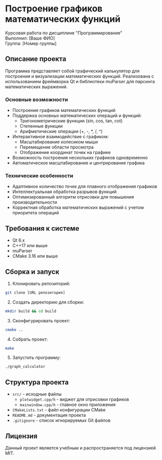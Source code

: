 # Построение графиков математических функций

Курсовая работа по дисциплине "Программирование"  
Выполнил: [Ваше ФИО]  
Группа: [Номер группы]

## Описание проекта

Программа представляет собой графический калькулятор для построения и визуализации математических функций. Реализована с использованием фреймворка Qt и библиотеки muParser для парсинга математических выражений.

### Основные возможности

- Построение графиков математических функций
- Поддержка основных математических операций и функций:
  - Тригонометрические функции (sin, cos, tan, cot)
  - Степенные функции
  - Арифметические операции (+, -, *, /, ^)
- Интерактивное взаимодействие с графиком:
  - Масштабирование колесиком мыши
  - Перемещение области просмотра
  - Отображение координат точек на графике
- Возможность построения нескольких графиков одновременно
- Автоматическое масштабирование и центрирование графика

### Технические особенности

- Адаптивное количество точек для плавного отображения графиков
- Интеллектуальная обработка разрывов функций
- Оптимизированный алгоритм отрисовки для повышения производительности
- Корректная обработка математических выражений с учетом приоритета операций

## Требования к системе

- Qt 6.x
- C++17 или выше
- muParser
- CMake 3.16 или выше

## Сборка и запуск

1. Клонировать репозиторий:
```bash
git clone [URL репозитория]
```

2. Создать директорию для сборки:
```bash
mkdir build && cd build
```

3. Сконфигурировать проект:
```bash
cmake ..
```

4. Собрать проект:
```bash
make
```

5. Запустить программу:
```bash
./graph_calculator
```

## Структура проекта

- `src/` - исходные файлы
  - `plotwidget.cpp/h` - виджет для отрисовки графиков
  - `mainwindow.cpp/h` - главное окно приложения
- `CMakeLists.txt` - файл конфигурации CMake
- `README.md` - документация проекта
- `.gitignore` - список игнорируемых Git файлов

## Лицензия

Данный проект является учебным и распространяется под лицензией MIT.
